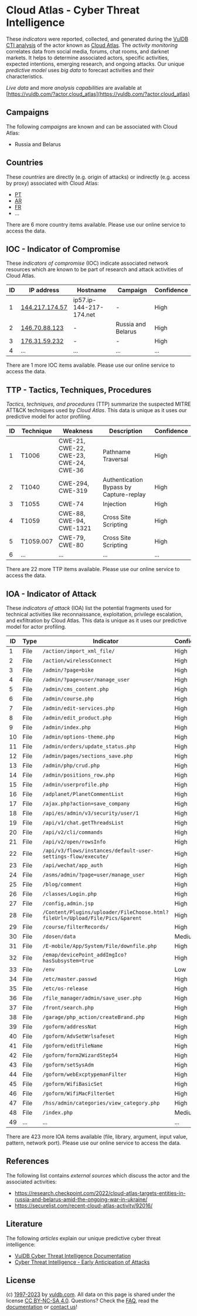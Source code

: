 # Cloud Atlas - Cyber Threat Intelligence

These _indicators_ were reported, collected, and generated during the [VulDB CTI analysis](https://vuldb.com/?kb.cti) of the actor known as [Cloud Atlas](https://vuldb.com/?actor.cloud_atlas). The _activity monitoring_ correlates data from social media, forums, chat rooms, and darknet markets. It helps to determine associated actors, specific activities, expected intentions, emerging research, and ongoing attacks. Our unique _predictive model_ uses _big data_ to forecast activities and their characteristics.

_Live data_ and more _analysis capabilities_ are available at [https://vuldb.com/?actor.cloud_atlas](https://vuldb.com/?actor.cloud_atlas)

## Campaigns

The following _campaigns_ are known and can be associated with Cloud Atlas:

* Russia and Belarus

## Countries

These _countries_ are directly (e.g. origin of attacks) or indirectly (e.g. access by proxy) associated with Cloud Atlas:

* [PT](https://vuldb.com/?country.pt)
* [AR](https://vuldb.com/?country.ar)
* [FR](https://vuldb.com/?country.fr)
* ...

There are 6 more country items available. Please use our online service to access the data.

## IOC - Indicator of Compromise

These _indicators of compromise_ (IOC) indicate associated network resources which are known to be part of research and attack activities of Cloud Atlas.

ID | IP address | Hostname | Campaign | Confidence
-- | ---------- | -------- | -------- | ----------
1 | [144.217.174.57](https://vuldb.com/?ip.144.217.174.57) | ip57.ip-144-217-174.net | - | High
2 | [146.70.88.123](https://vuldb.com/?ip.146.70.88.123) | - | Russia and Belarus | High
3 | [176.31.59.232](https://vuldb.com/?ip.176.31.59.232) | - | - | High
4 | ... | ... | ... | ...

There are 1 more IOC items available. Please use our online service to access the data.

## TTP - Tactics, Techniques, Procedures

_Tactics, techniques, and procedures_ (TTP) summarize the suspected MITRE ATT&CK techniques used by _Cloud Atlas_. This data is unique as it uses our predictive model for actor profiling.

ID | Technique | Weakness | Description | Confidence
-- | --------- | -------- | ----------- | ----------
1 | T1006 | CWE-21, CWE-22, CWE-23, CWE-24, CWE-36 | Pathname Traversal | High
2 | T1040 | CWE-294, CWE-319 | Authentication Bypass by Capture-replay | High
3 | T1055 | CWE-74 | Injection | High
4 | T1059 | CWE-88, CWE-94, CWE-1321 | Cross Site Scripting | High
5 | T1059.007 | CWE-79, CWE-80 | Cross Site Scripting | High
6 | ... | ... | ... | ...

There are 22 more TTP items available. Please use our online service to access the data.

## IOA - Indicator of Attack

These _indicators of attack_ (IOA) list the potential fragments used for technical activities like reconnaissance, exploitation, privilege escalation, and exfiltration by Cloud Atlas. This data is unique as it uses our predictive model for actor profiling.

ID | Type | Indicator | Confidence
-- | ---- | --------- | ----------
1 | File | `/action/import_xml_file/` | High
2 | File | `/action/wirelessConnect` | High
3 | File | `/admin/?page=bike` | High
4 | File | `/admin/?page=user/manage_user` | High
5 | File | `/admin/cms_content.php` | High
6 | File | `/admin/course.php` | High
7 | File | `/admin/edit-services.php` | High
8 | File | `/admin/edit_product.php` | High
9 | File | `/admin/index.php` | High
10 | File | `/admin/options-theme.php` | High
11 | File | `/admin/orders/update_status.php` | High
12 | File | `/admin/pages/sections_save.php` | High
13 | File | `/admin/php/crud.php` | High
14 | File | `/admin/positions_row.php` | High
15 | File | `/admin/userprofile.php` | High
16 | File | `/adplanet/PlanetCommentList` | High
17 | File | `/ajax.php?action=save_company` | High
18 | File | `/api/es/admin/v3/security/user/1` | High
19 | File | `/api/v1/chat.getThreadsList` | High
20 | File | `/api/v2/cli/commands` | High
21 | File | `/api/v2/open/rowsInfo` | High
22 | File | `/api/v3/flows/instances/default-user-settings-flow/execute/` | High
23 | File | `/api/wechat/app_auth` | High
24 | File | `/asms/admin/?page=user/manage_user` | High
25 | File | `/blog/comment` | High
26 | File | `/classes/Login.php` | High
27 | File | `/config,admin.jsp` | High
28 | File | `/Content/Plugins/uploader/FileChoose.html?fileUrl=/Upload/File/Pics/&parent` | High
29 | File | `/course/filterRecords/` | High
30 | File | `/dosen/data` | Medium
31 | File | `/E-mobile/App/System/File/downfile.php` | High
32 | File | `/emap/devicePoint_addImgIco?hasSubsystem=true` | High
33 | File | `/env` | Low
34 | File | `/etc/master.passwd` | High
35 | File | `/etc/os-release` | High
36 | File | `/file_manager/admin/save_user.php` | High
37 | File | `/front/search.php` | High
38 | File | `/garage/php_action/createBrand.php` | High
39 | File | `/goform/addressNat` | High
40 | File | `/goform/AdvSetWrlsafeset` | High
41 | File | `/goform/editFileName` | High
42 | File | `/goform/form2WizardStep54` | High
43 | File | `/goform/setSysAdm` | High
44 | File | `/goform/webExcptypemanFilter` | High
45 | File | `/goform/WifiBasicSet` | High
46 | File | `/goform/WifiMacFilterGet` | High
47 | File | `/hss/admin/categories/view_category.php` | High
48 | File | `/index.php` | Medium
49 | ... | ... | ...

There are 423 more IOA items available (file, library, argument, input value, pattern, network port). Please use our online service to access the data.

## References

The following list contains _external sources_ which discuss the actor and the associated activities:

* https://research.checkpoint.com/2022/cloud-atlas-targets-entities-in-russia-and-belarus-amid-the-ongoing-war-in-ukraine/
* https://securelist.com/recent-cloud-atlas-activity/92016/

## Literature

The following _articles_ explain our unique predictive cyber threat intelligence:

* [VulDB Cyber Threat Intelligence Documentation](https://vuldb.com/?kb.cti)
* [Cyber Threat Intelligence - Early Anticipation of Attacks](https://www.scip.ch/en/?labs.20201022)

## License

(c) [1997-2023](https://vuldb.com/?kb.changelog) by [vuldb.com](https://vuldb.com/?kb.about). All data on this page is shared under the license [CC BY-NC-SA 4.0](https://creativecommons.org/licenses/by-nc-sa/4.0/). Questions? Check the [FAQ](https://vuldb.com/?kb.faq), read the [documentation](https://vuldb.com/?kb) or [contact us](https://vuldb.com/?contact)!
